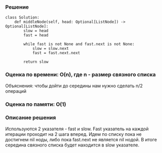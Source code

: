 ### Решение

    class Solution:
        def middleNode(self, head: Optional[ListNode]) -> Optional[ListNode]:
            slow = head
            fast = head

            while fast is not None and fast.next is not None:
                slow = slow.next
                fast = fast.next.next

            return slow

### Оценка по времени: O(n), где n - размер связного списка

Объяснения: чтобы дойти до середины нам нужно сделать n/2 операций

### Оценка по памяти: O(1)

### Описание решения

Используются 2 указателя - fast и slow. Fast указатель на каждой итерации проходит на 2 шага вперед. Идем по списку пока не достигнем nil ноды, либо пока fast.next не является nil нодой. В итоге середина связного списка будет находится в slow указателе.
